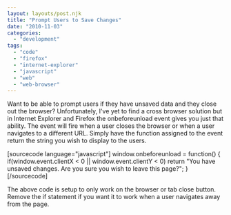 ```yaml
---
layout: layouts/post.njk
title: "Prompt Users to Save Changes"
date: "2010-11-03"
categories: 
  - "development"
tags: 
  - "code"
  - "firefox"
  - "internet-explorer"
  - "javascript"
  - "web"
  - "web-browser"
---
```


Want to be able to prompt users if they have unsaved data and they close out the browser? Unfortunately, I've yet to find a cross browser solution but in Internet Explorer and Firefox the onbeforeunload event gives you just that ability. The event will fire when a user closes the browser or when a user navigates to a different URL. Simply have the function assigned to the event return the string you wish to display to the users.

\[sourcecode language="javascript"\] window.onbeforeunload = function() { if(window.event.clientX < 0 || window.event.clientY < 0) return "You have unsaved changes. Are you sure you wish to leave this page?"; } \[/sourcecode\]

The above code is setup to only work on the browser or tab close button. Remove the if statement if you want it to work when a user navigates away from the page.
